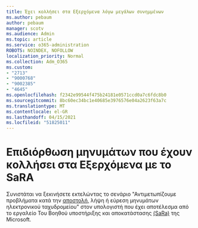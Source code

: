 ```yaml
---
title: Έχει κολλήσει στα Εξερχόμενα λόγω μεγάλων συνημμένων
ms.author: pebaum
author: pebaum
manager: scotv
ms.audience: Admin
ms.topic: article
ms.service: o365-administration
ROBOTS: NOINDEX, NOFOLLOW
localization_priority: Normal
ms.collection: Adm_O365
ms.custom:
- "2713"
- "9000768"
- "9002385"
- "4645"
ms.openlocfilehash: f2342e99544f475b24181e0571ccd0a7c6fdc8b0
ms.sourcegitcommit: 8bc60ec34bc1e40685e3976576e04a2623f63a7c
ms.translationtype: MT
ms.contentlocale: el-GR
ms.lasthandoff: 04/15/2021
ms.locfileid: "51825011"
---
```

# <a name="fix-messages-that-are-stuck-in-the-outbox-with-sara"></a>Επιδιόρθωση μηνυμάτων που έχουν κολλήσει στα Εξερχόμενα με το SaRA

Συνιστάται να ξεκινήσετε εκτελώντας το σενάριο "Αντιμετωπίζουμε προβλήματα κατά την [αποστολή,](https://aka.ms/SaRA-OutlookSendReceive) λήψη ή εύρεση μηνυμάτων ηλεκτρονικού ταχυδρομείου" στον υπολογιστή που έχει αποτέλεσμα από το εργαλείο Του Βοηθού υποστήριξης και αποκατάστασης [(SaRa)](https://diagnostics.office.com/#/) της Microsoft.
